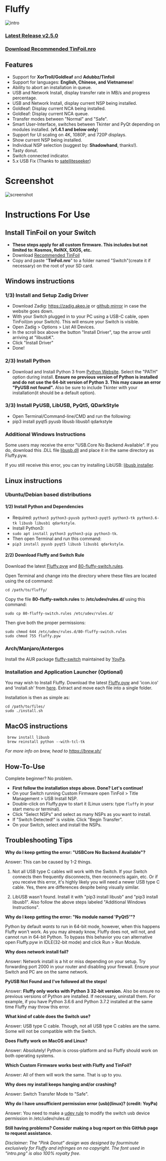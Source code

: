 # Fluffy
![intro](https://github.com/fourminute/Fluffy/blob/master/misc/fluffy-intro.png?raw=true)

### <b><a href="https://github.com/fourminute/Fluffy/releases/latest">Latest Release v2.5.0</a></b>
### <b><a href="https://github.com/fourminute/Fluffy/blob/master/Tinfoil.nro">Download Recommended TinFoil.nro</a></b>

## Features
* Support for <b>XorTroll/Goldleaf</b> and <b>Adubbz/Tinfoil</b>
* Support for languages: <b>English, Chinese, and Vietnamese</b>!
* Ability to abort an installation in queue.
* USB and Network Install, display transfer rate in MB/s and progress percentage.
* USB and Network Install, display current NSP being installed.
* Goldleaf: Display current NCA being installed.
* Goldleaf: Display current NCA queue. 
* Transfer modes between "Normal" and "Safe".
* Smart User-Interface, switches between Tkinter and PyQt depending on modules installed. (<b>v1.4.1 and below only</b>)
* Support for UI scaling on 4K, 1080P, and 720P displays.
* Show current NSP being installed.
* Individual NSP selection (suggest by: <b>Shadowhand</b>, thanks!).
* Tasty donut.
* Switch connected indicator.
* 5.x USB Fix (Thanks to <a href="https://github.com/satelliteseeker">satelliteseeker</a>)

# Screenshot
![screenshot](https://github.com/fourminute/Fluffy/blob/master/misc/screenshotv250b.png?raw=true)


# Instructions For Use

## Install TinFoil on your Switch
* <b>These steps apply for all custom firmware. This includes but not limited to: Kosmos, ReINX, SXOS, etc.</b>
* Download <a href="https://github.com/fourminute/Fluffy/blob/master/Tinfoil.nro">Recommended TinFoil</a>
* Copy and paste "<b>TinFoil.nro</b>" to a folder named "Switch"(create it if necessary) on the root of your SD card.

## Windows instructions

### 1/3) Install and Setup Zadig Driver
* Download Zadig: https://zadig.akeo.ie or [github mirror](https://github.com/fourminute/Fluffy/blob/master/windows/zadig-2.4.exe) in case the website goes down.
* With your Switch plugged in to your PC using a USB-C cable, open TinFoil(on your Switch). This will ensure your Switch is visible.
* Open Zadig > Options > List All Devices.
* In the scroll box above the button "Install Driver", tap the arrow until arriving at "libusbK".
* Click "Install Driver"
* Done!

### 2/3) Install Python
* Download and Install Python 3 from [Python Website](https://www.python.org/downloads/). Select the "PATH" option during install. <b>Ensure no previous version of Python is installed and do not use the 64-bit version of Python 3. This may cause an error "PyUSB not found".</b> Also be sure to include Tkinter with your installation(it should be a default option).

### 3/3) Install PyUSB, LibUSB, PyQt5, QDarkStyle
* Open Terminal/Command-line/CMD and run the following:
* pip3 install pyqt5 pyusb libusb libusb1 qdarkstyle

### Additional Windows Instructions
Some users may receive the error "USB.Core No Backend Available". If you do, download this .DLL file [libusb.dll](https://github.com/fourminute/Fluffy/blob/master/windows/libusb-1.0.dll) and place it in the same directory as Fluffy.pyw.

If you still receive this error, you can try installing LibUSB: [libusb installer](https://github.com/fourminute/Fluffy/blob/master/windows/libusb-win32-devel-filter-1.2.6.0.exe).

## Linux instructions

### Ubuntu/Debian based distributions

#### 1/2) Install Python and Dependencies
* Required: ```python3 python3-pyusb python3-pyqt5 python3-tk python3.6-tk libusb libusb1 qdarkstyle```.
* Install Python3:
* ```sudo apt install python3 python3-pip python3-tk```.
* Then open Terminal and run this command:
* ```pip3 install pyusb pyqt5 libusb libusb1 qdarkstyle```.

#### 2/2) Download Fluffy and Switch Rule
Download the latest <a href="https://github.com/fourminute/Fluffy/releases/latest">Fluffy.pyw</a> and <a href="https://github.com/fourminute/Fluffy/blob/master/linux/80-fluffy-switch.rules">80-fluffy-switch.rules</a>.

Open Terminal and change into the directory where these files are located using the cd command:
 ```
 cd /path/to/fluffy/
 ```
 
Copy the file <b>80-fluffy-switch.rules</b> to <b>/etc/udev/rules.d/</b> using this command:
```
sudo cp 80-fluffy-switch.rules /etc/udev/rules.d/
```
Then give both the proper permissions:
```
sudo chmod 644 /etc/udev/rules.d/80-fluffy-switch.rules
sudo chmod 755 fluffy.pyw
```

### Arch/Manjaro/Antergos
Install the AUR package <a href="https://aur.archlinux.org/packages/fluffy-switch/">fluffy-switch</a> maintained by <a href="https://github.com/YoyPa">YoyPa</a>.


### Installation and Application Launcher (Optional)
You may wish to Install Fluffy. Download the latest <a href="https://github.com/fourminute/Fluffy/releases/latest">Fluffy.pyw</a> and 'icon.ico' and 'install.sh' from <a href="https://github.com/fourminute/Fluffy/tree/master/linux">here</a>. Extract and move each file into a single folder.

Installation is then as simple as:
```
cd /path/to/files/
sudo ./install.sh
```
## MacOS instructions
```
 brew install libusb 
 brew reinstall python --with-tcl-tk
```
<i>For more info on brew, head to https://brew.sh/</i>

## How-To-Use
Complete beginner? No problem. 
* <b>First follow the installation steps above. Done? Let's continue!</b>
* On your Switch running Custom Firmware open TinFoil > Title Management > USB Install NSP.
* Double-click on Fluffy.pyw to start it (Linux users: type ```fluffy``` in your start menu or terminal).
* Click "Select NSPs" and select as many NSPs as you want to install.
* If "Switch Detected!" is visible. Click "Begin Transfer".
* On your Switch, select and install the NSPs.

## Troubleshooting Tips
<b>Why do I keep getting the error: "USBCore No Backend Available"?</b>

Answer: This can be caused by 1-2 things.

1) Not all USB type C cables will work with the Switch. If your Switch connects then frequently disconnects, then reconnects again, etc. Or if you receive this error, it's highly likely you will need a newer USB type C cable. Yes, there are differences despite being visually similar.

2) LibUSB wasn't found. Install it with "pip3 install libusb" and "pip3 install libusb1". Also follow the above steps labeled "Additional Windows Instructions".

<b>Why do I keep getting the error: "No module named 'PyQt5'"?</b>

Python by default *wants* to run in 64-bit mode, however, when this happens Fluffy won't work. As you may already know, Fluffy does not, will not, and cannot run in 64-bit Python. To bypass this behavior you can alternative open Fluffy.pyw in IDLE(32-bit mode) and click Run > Run Module.


<b>Why does network install fail?</b>

Answer: Network install is a hit or miss depending on your setup. Try forwarding port 2000 in your router and disabling your firewall. Ensure your Switch and PC are on the same network.

<b>PyUSB Not Found and I've followed all the steps!</b>

Answer: **Fluffy only works with Python 3 32-bit version.** Also be ensure no previous versions of Python are installed. If necessary, uninstall them. For example, if you have Python 3.6.6 and Python 3.7.2 installed at the same time Fluffy may throw this error.

<b>What kind of cable does the Switch use?</b>

Answer: USB type C cable. Though, not all USB type C cables are the same. Some will not be compatible with the Switch.

<b>Does Fluffy work on MacOS and Linux?</b>

Answer: Absolutely! Python is cross-platform and so Fluffy should work on both operating systems.

<b>Which Custom Firmware works best with Fluffy and TinFoil?</b>

Answer: All of them will work the same. That is up to you.

<b>Why does my install keeps hanging and/or crashing?</b>

Answer: Switch Transfer Mode to "Safe".

<b>Why do I have unsufficient permission error (usb)(linux)? (credit: YoyPa)</b>

Answer: You need to make a <a href=https://github.com/fourminute/Fluffy/blob/master/linux/80-fluffy-switch.rules>udev rule</a> to modify the switch usb device permission in /etc/udev/rules.d/

<b>Still having problems? Consider making a bug report on this GitHub page to request assistance.</b>

<i>Disclaimer: The "Pink Donut" design was designed by fourminute exclusively for Fluffy and infringes on no copyright. The font used in "intro.png" is also 100% royalty free.</i>
